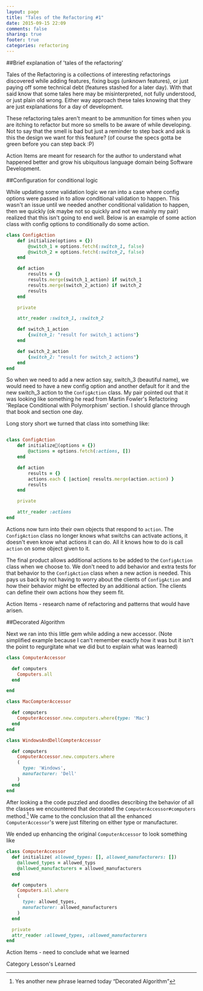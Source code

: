 ```yaml
---
layout: page
title: "Tales of the Refactoring #1"
date: 2015-09-15 22:09
comments: false
sharing: true
footer: true
categories: refactoring
---
```

##Brief explanation of 'tales of the refactoring'

Tales of the Refactoring is a collections of interesting refactorings discovered while adding features, fixing bugs (unknown features), or just paying off some technical debt (features stashed for a later day). With that said know that some tales here may be misinterpreted, not fully understood, or just plain old wrong. Either way approach these tales knowing that they are just explanations for a day of development.

These refactoring tales aren't meant to be ammunition for times when you are itching to refactor but more so  smells to be aware of while developing. Not to say that the smell is bad but just a reminder to step back and ask is this the design we want for this feature? (of course the specs gotta be green before you can step back :P)

Action Items are meant for research for the author to understand what happened better and grow his ubiquitous language domain being Software Development.


##Configuration for conditional logic

While updating some validation logic we ran into a case where config options were passed in to allow conditional validation to happen. This wasn't an issue  until we needed another conditional validation to happen, then we quickly (ok maybe not so quickly and not we mainly my pair) realized that this isn't going to end well. Below is an example of some action class with config options to conditionally do some action.

~~~ruby
class ConfigAction
    def initialize(options = {})
        @switch_1 = options.fetch(:switch_1, false)
        @switch_2 = options.fetch(:switch_2, false)
    end

    def action
        results = {}
        results.merge(switch_1_action) if switch_1
        results.merge(switch_2_action) if switch_2
        results
    end

    private

    attr_reader :switch_1, :switch_2

    def switch_1_action
        {switch_1: "result for switch_1 actions"}
    end

    def switch_2_action
        {switch_2: "result for switch_2 actions"}
    end
end
~~~

So when we need to add a new action say, switch_3 (beautiful name), we would need to have a new config option and another default for it and the new switch_3 action to the `ConfigAction` class.
My pair pointed out that it was looking like something he read from Martin Fowler's Refactoring 'Replace Conditional with Polymorphism' section. I should glance through that book and section one day.

Long story short we turned that class into something like:

~~~ruby

class ConfigAction
    def initialize(options = {})
        @actions = options.fetch(:actions, [])
    end

    def action
        results = {}
        actions.each { |action| results.merge(action.action) }
        results
    end

    private

    attr_reader :actions
end
~~~

Actions now turn into their own objects that respond to `action`. The `ConfigAction` class no longer knows what switchs can activate actions, it doesn't even know what actions it can do. All it knows how to do is call `action` on some object given to it.

The final product allows additional actions to be added to the `ConfigAction` class when we choose to. We don't need to add behavior and extra tests for that behavior to the `ConfigAction` class when a new action is needed. This pays us back by not having to worry about the clients of `ConfigAction` and how their behavior might be effected by an additional action. The clients can define their own actions how they seem fit.

Action Items - research name of refactoring and patterns that would have arisen.

##Decorated Algorithm

Next we ran into this little gem while adding a new accessor.
(Note simplified example because I can't remember exactly how it was but it isn't the point to regurgitate what we did but to explain what was learned)

~~~ruby
class ComputerAccessor

  def computers
    Computers.all
  end

end

class MacCompterAccessor

  def computers
    ComputerAccessor.new.computers.where(type: 'Mac')
  end
end

class WindowsAndDellCompterAccessor

  def computers
    ComputerAccessor.new.computers.where
    (
      type: 'Windows',
      manufacturer: 'Dell'
    )
  end
end
~~~

After looking a the code puzzled and doodles describing the behavior of all the classes we encountered that decorated the `ComputerAccessor#computers` method.[^decorated] We came to the conclusion that all the enhanced `ComputerAccessor`'s were just filtering on either type or manufacturer.

We ended up enhancing the original `ComputerAccessor` to look something like

~~~ruby
class ComputerAccessor
  def initialize( allowed_types: [], allowed_manufacturers: [])
    @allowed_types = allowed_typs
    @allowed_manufacturers = allowed_manufacturers
  end

  def computers
    Computers.all.where
    (
      type: allowed_types,
      manufacturer: allowed_manufacturers
    )
  end

  private
  attr_reader :allowed_types, :allowed_manufacturers
end
~~~

Action Items - need to conclude what we learned

Category Lesson's Learned

[^decorated]: Yes another new phrase learned today <q>Decorated Algorithm</q>

